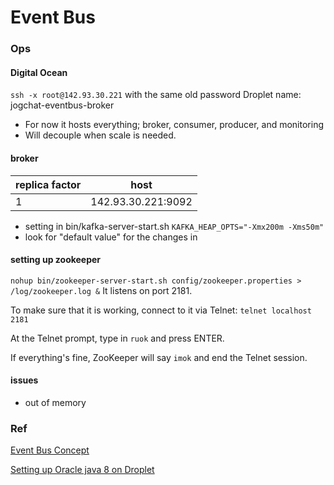 # Event Bus

### Ops
#### Digital Ocean
```ssh -x root@142.93.30.221``` with the same old password
Droplet name: jogchat-eventbus-broker

- For now it hosts everything; broker, consumer, producer, and monitoring
- Will decouple when scale is needed.

#### broker

replica factor | host
--- | --- 
1 | 142.93.30.221:9092

- setting in bin/kafka-server-start.sh `KAFKA_HEAP_OPTS="-Xmx200m -Xms50m"`
- look for "default value" for the changes in 

#### setting up zookeeper
```nohup bin/zookeeper-server-start.sh config/zookeeper.properties > /log/zookeeper.log &```
It listens on port 2181.

To make sure that it is working, connect to it via Telnet:
```telnet localhost 2181```

At the Telnet prompt, type in ```ruok``` and press ENTER.

If everything's fine, ZooKeeper will say ```imok``` and end the Telnet session.

#### issues
- out of memory

### Ref
[Event Bus Concept](https://www.confluent.io/blog/stream-data-platform-1/) 

[Setting up Oracle java 8 on Droplet](https://www.digitalocean.com/community/tutorials/how-to-install-java-with-apt-get-on-ubuntu-16-04)